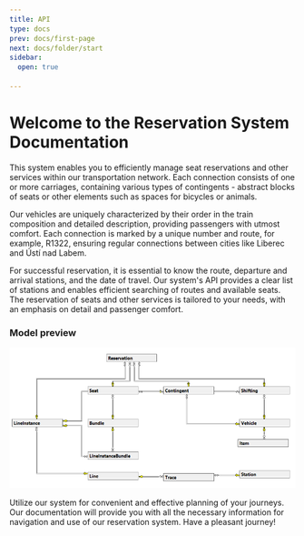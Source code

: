 ```yaml
---
title: API
type: docs
prev: docs/first-page
next: docs/folder/start
sidebar:
  open: true

---
```


# Welcome to the Reservation System Documentation

This system enables you to efficiently manage seat reservations and other services within our transportation network. Each connection consists of one or more carriages, containing various types of contingents - abstract blocks of seats or other elements such as spaces for bicycles or animals.

Our vehicles are uniquely characterized by their order in the train composition and detailed description, providing passengers with utmost comfort. Each connection is marked by a unique number and route, for example, R1322, ensuring regular connections between cities like Liberec and Ústí nad Labem.

For successful reservation, it is essential to know the route, departure and arrival stations, and the date of travel. Our system's API provides a clear list of stations and enables efficient searching of routes and available seats. The reservation of seats and other services is tailored to your needs, with an emphasis on detail and passenger comfort.

### Model preview

![](database.png)

Utilize our system for convenient and effective planning of your journeys. Our documentation will provide you with all the necessary information for navigation and use of our reservation system. Have a pleasant journey!

